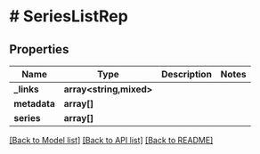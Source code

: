 # # SeriesListRep

## Properties

Name | Type | Description | Notes
------------ | ------------- | ------------- | -------------
**_links** | **array<string,mixed>** |  |
**metadata** | **array[]** |  |
**series** | **array[]** |  |

[[Back to Model list]](../../README.md#models) [[Back to API list]](../../README.md#endpoints) [[Back to README]](../../README.md)
